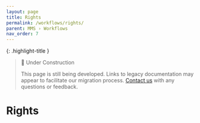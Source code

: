 ```yaml
---
layout: page
title: Rights
permalink: /workflows/rights/
parent: MMS › Workflows
nav_order: 7
---
```


{: .highlight-title }
> 🚧 Under Construction
>
> This page is still being developed. Links to legacy documentation may appear to facilitate our migration process. [Contact us](/metadata-documentation/contact/) with any questions or feedback.

# Rights
